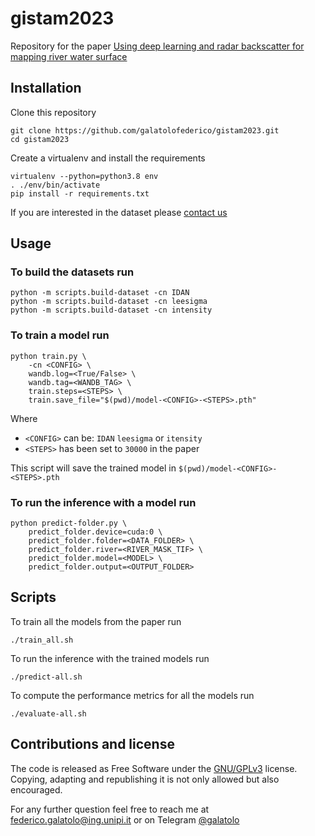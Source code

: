 # gistam2023

Repository for the paper [Using deep learning and radar backscatter for mapping river water surface]()

## Installation

Clone this repository

```
git clone https://github.com/galatolofederico/gistam2023.git
cd gistam2023
```

Create a virtualenv and install the requirements

```
virtualenv --python=python3.8 env
. ./env/bin/activate
pip install -r requirements.txt
```

If you are interested in the dataset please [contact us](mailto:federico.galatolo@ing.unipi.it)

## Usage

### To build the datasets run

```
python -m scripts.build-dataset -cn IDAN
python -m scripts.build-dataset -cn leesigma
python -m scripts.build-dataset -cn intensity
```

### To train a model run

```
python train.py \ 
    -cn <CONFIG> \
    wandb.log=<True/False> \
    wandb.tag=<WANDB_TAG> \
    train.steps=<STEPS> \
    train.save_file="$(pwd)/model-<CONFIG>-<STEPS>.pth"
```
Where
 - `<CONFIG>` can be: `IDAN` `leesigma` or `itensity`
 - `<STEPS>` has been set to `30000` in the paper

This script will save the trained model in `$(pwd)/model-<CONFIG>-<STEPS>.pth`

### To run the inference with a model run

```
python predict-folder.py \
    predict_folder.device=cuda:0 \
    predict_folder.folder=<DATA_FOLDER> \
    predict_folder.river=<RIVER_MASK_TIF> \
    predict_folder.model=<MODEL> \
    predict_folder.output=<OUTPUT_FOLDER>
```

## Scripts

To train all the models from the paper run

```
./train_all.sh
```

To run the inference with the trained models run

```
./predict-all.sh
```

To compute the performance metrics for all the models run

```
./evaluate-all.sh
```

## Contributions and license

The code is released as Free Software under the [GNU/GPLv3](https://choosealicense.com/licenses/gpl-3.0/) license. Copying, adapting and republishing it is not only allowed but also encouraged. 

For any further question feel free to reach me at  [federico.galatolo@ing.unipi.it](mailto:federico.galatolo@ing.unipi.it) or on Telegram  [@galatolo](https://t.me/galatolo)